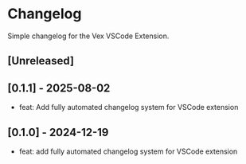 # Changelog

Simple changelog for the Vex VSCode Extension.

## [Unreleased]

## [0.1.1] - 2025-08-02

- feat: Add fully automated changelog system for VSCode extension


## [0.1.0] - 2024-12-19

- feat: add fully automated changelog system for VSCode extension

